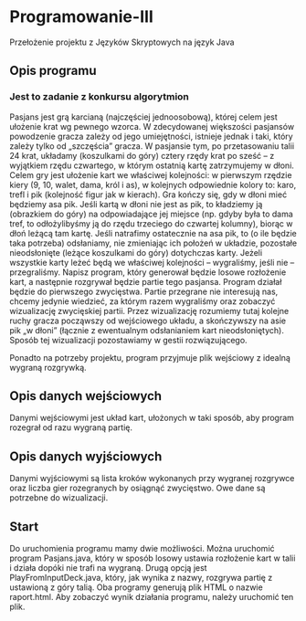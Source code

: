 # Programowanie-III  
Przełożenie projektu z Języków Skryptowych na język Java  

## Opis programu
### Jest to zadanie z konkursu algorytmion  
  Pasjans jest grą karcianą (najczęściej jednoosobową), której celem jest ułożenie krat wg pewnego wzorca. W zdecydowanej większości pasjansów powodzenie gracza zależy od jego umiejętności, istnieje jednak i taki, który zależy tylko od „szczęścia” gracza. W pasjansie tym, po
przetasowaniu talii 24 krat, układamy (koszulkami do góry) cztery rzędy krat po sześć – z
wyjątkiem rzędu czwartego, w którym ostatnią kartę zatrzymujemy w dłoni. Celem gry jest
ułożenie kart we właściwej kolejności: w pierwszym rzędzie kiery (9, 10, walet, dama, król i
as), w kolejnych odpowiednie kolory to: karo, trefl i pik (kolejność figur jak w kierach).
Gra kończy się, gdy w dłoni mieć będziemy asa pik. Jeśli kartą w dłoni nie jest as pik,
to kładziemy ją (obrazkiem do góry) na odpowiadające jej miejsce (np. gdyby była to dama
tref, to odłożylibyśmy ją do rzędu trzeciego do czwartej kolumny), biorąc w dłoń leżącą tam
kartę. Jeśli natrafimy ostatecznie na asa pik, to (o ile będzie taka potrzeba) odsłaniamy,
nie zmieniając ich położeń w układzie, pozostałe nieodsłonięte (leżące koszulkami do góry)
dotychczas karty. Jeżeli wszystkie karty leżeć będą we właściwej kolejności – wygraliśmy, jeśli
nie – przegraliśmy.
Napisz program, który generował będzie losowe rozłożenie kart, a następnie rozgrywał
będzie partie tego pasjansa. Program działał będzie do pierwszego zwycięstwa. Partie przegrane nie interesują nas, chcemy jedynie wiedzieć, za którym razem wygraliśmy oraz zobaczyć
wizualizację zwycięskiej partii. Przez wizualizację rozumiemy tutaj kolejne ruchy gracza począwszy od wejściowego układu, a skończywszy na asie pik „w dłoni” (łącznie z ewentualnym
odsłanianiem kart nieodsłoniętych). Sposób tej wizualizacji pozostawiamy w gestii rozwiązującego.    
  
Ponadto na potrzeby projektu, program przyjmuje plik wejściowy z idealną wygraną rozgrywką.

## Opis danych wejściowych
Danymi wejściowymi jest układ kart, ułożonych w taki sposób, aby program rozegrał od razu
wygraną partię.

## Opis danych wyjściowych
Danymi wyjściowymi są lista kroków wykonanych przy wygranej rozgrywce oraz liczba gier
rozegranych by osiągnąć zwycięstwo. Owe dane są potrzebne do wizualizacji.

## Start
Do uruchomienia programu mamy dwie możliwości. Można uruchomić program Pasjans.java,
który w sposób losowy ustawia rozłożenie kart w talii i działa dopóki nie trafi na wygraną.
Drugą opcją jest PlayFromInputDeck.java, który, jak wynika z nazwy, rozgrywa partię z
ustawioną z góry talią. Oba programy generują plik HTML o nazwie raport.html. Aby
zobaczyć wynik działania programu, należy uruchomić ten plik.

